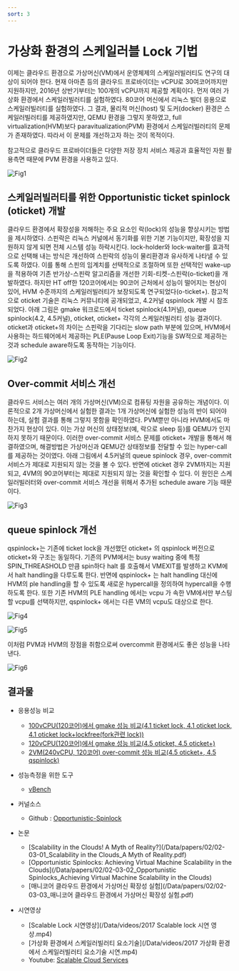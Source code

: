 ```yaml
---
sort: 3
---
```


# 가상화 환경의 스케일러블 Lock 기법

이제는 클라우드 환경으로 가상머신(VM)에서 운영체제의 스케일러빌러티도 연구의 대상이 되어야 한다. 현재 아마존 등의 클라우드 프로바이더는 vCPU로 30여코어까지만 지원하지만, 2016년 상반기부터는 100개의 vCPU까지 제공할 계획이다. 먼저 여러 가상화 환경에서 스케일러빌러티를 실험하였다. 80코어 머신에서 리눅스 빌더 응용으로 스케일러빌러티를 실험하였다. 그 결과, 물리적 머신(host) 및 도커(docker) 환경은 스케일러빌러티를 제공하였지만, QEMU 환경을 그렇지 못하였고, full virtualization(HVM)보다 paravitualization(PVM) 환경에서 스케일러빌러티의 문제가 존재하였다. 따라서 이 문제를 개선하고자 하는 것이 목적이다.

참고적으로 클라우드 프로바이더들은 다양한 저장 장치 서비스 제공과 효율적인 자원 활용측면 때문에 PVM 환경을 사용하고 있다.

![Fig1](/Data/images/02/02-03-01.jpg)

## 스케일러빌러티를 위한 Opportunistic ticket spinlock (oticket) 개발

클라우드 환경에서 확장성을 저해하는 주요 요소인 락(lock)의 성능을 향상시키는 방법을 제시하였다. 스핀락은 리눅스 커널에서 동기화를 위한 기본 기능이지만, 확장성을 지원하지 않게 되면 전체 시스템 성능 하락시킨다. lock-holder와 lock-waiter를 효과적으로 선택해 내는 방식은 개선하여 스핀락의 성능이 물리환경과 유사하게 나타낼 수 있도록 하였다. 이를 통해 스핀의 임계치를 선택적으로 조절하며 또한 선택적인 wake-up을 적용하여 기존 반가상-스핀락 알고리즘을 개선한 기회-티켓-스핀락(o-ticket)을 개발하였다. 하지만 HT off한 120코어에서는 90코어 근처에서 성능이 떨어지는 현상이 있어, HVM 수준까지의 스케일러빌러티가 보장되도록 연구되었다(o-ticket+). 참고적으로 oticket 기술은 리눅스 커뮤니티에 공개되었고, 4.2커널 qspinlock 개발 시 참조되었다. 아래 그림은 gmake 워크로드에서 ticket spinlock(4.1커널), queue spinlock(4.2, 4.5커널), oticket, oticket+ 각각의 스케일러빌러티 성능 결과이다. oticket과 oticket+의 차이는 스핀락을 기다리는 slow path 부분에 있으며, HVM에서 사용하는 하드웨어에서 제공하는 PLE(Pause Loop Exit)기능을 SW적으로 제공하는 것과 schedule aware하도록 동작하는 기능이다.

![Fig2](/Data/images/02/02-03-02.png)

## Over-commit 서비스 개선

클라우드 서비스는 여러 개의 가상머신(VM)으로 컴퓨팅 자원을 공유하는 개념이다. 이론적으로 2개 가상머신에서 실험한 결과는 1개 가상머신에 실험한 성능의 반이 되어야 하는데, 실험 결과를 통해 그렇지 못함을 확인하였다. PVM뿐만 아니라 HVM에서도 마찬가지 현상이 있다. 이는 가상 머신의 상태정보(예, 락으로 sleep 등)를 QEMU가 인지하지 못하기 때문이다. 이러한 over-commit 서비스 문제를 oticket+ 개발을 통해서 해결하였으며, 해결방법은 가상머신과 QEMU간 상태정보를 전달할 수 있는 hyper-call를 제공하는 것이였다. 아래 그림에서 4.5커널의 queue spinlock 경우, over-commit 서비스가 제대로 지원되지 않는 것을 볼 수 있다. 반면에 oticket 경우 2VM까지는 지원되고, 4VM의 90코어부터는 제대로 지원되지 않는 것을 확인할 수 있다. 이 원인은 스케일러빌러터와 over-commit 서비스 개선을 위해서 추가된 schedule aware 기능 때문이다.

![Fig3](/Data/images/02/02-03-03.png)

## queue spinlock 개선

qspinlock+는 기존에 ticket lock을 개선했던 oticket+ 의 qspinlock 버전으로 oticket+와 구조는 동일하다. 기존의 PVM에서는 busy waiting 중에 특정 SPIN_THREASHOLD 만큼 spin하다 halt 를 호출해서 VMEXIT를 발생하고 KVM에서 halt handling을 다루도록 한다. 반면에 qspinlock+ 는 halt handling 대신에 HVM의 ple handling을 할 수 있도록 새로운 hypercall을 정의하여 hypercall을 수행하도록 한다. 또한 기존 HVM의 PLE handling 에서는 vcpu 가 속한 VM에서만 부스팅할 vcpu를 선택하지만, qspinlock+ 에서는 다른 VM의 vcpu도 대상으로 한다.

![Fig4](/Data/images/02/02-03-04.png)

![Fig5](/Data/images/02/02-03-05.png)

이처럼 PVM과 HVM의 장점을 취함으로써 overcommit 환경에서도 좋은 성능을 나타낸다.

![Fig6](/Data/images/02/02-03-06.png)

## 결과물

* 응용성능 비교
  - [100vCPU(120코어)에서 gmake 성능 비교(4.1 ticket lock, 4.1 oticket lock, 4.1 oticket lock+lockfree(fork관련 lock))](/Data/videos/100core_build_process_lockfree,oticket.pvm(4배속).avi)
  - [120vCPU(120코어)에서 gmake 성능 비교(4.5 oticket, 4.5 oticket+)](/Data/videos/Gmake_oticket_oticketplus_30s.mp4)
  - [2VM(240vCPU, 120코어) over-commit 성능 비교(4.5 oticket+, 4.5 qspinlock)](/Data/videos/Gmake_oticketplus_qspin_30s.mp4)

* 성능측정을 위한 도구
  - [vBench](https://github.com/sslab-gatech/vbench)

* 커널소스
  - Github : [Opportunistic-Spinlock](https://github.com/oslab-swrc/Opportunistic-Spinlock)

* 논문
  - [Scalability in the Clouds! A Myth of Reality?](/Data/papers/02/02-03-01_Scalability in the Clouds_A Myth of Reality.pdf)
  - [Opportunistic Spinlocks: Achieving Virtual Machine Scalability in the Clouds](/Data/papers/02/02-03-02_Opportunistic Spinlocks_Achieving Virtual Machine Scalability in the Clouds)
  - [매니코어 클라우드 환경에서 가상머신 확장성 실험](/Data/papers/02/02-03-03_매니코어 클라우드 환경에서 가상머신 확장성 실험.pdf)

* 시연영상
  - [Scalable Lock 시연영상](/Data/videos/2017 Scalable lock 시연 영상.mp4)
  - [가상화 환경에서 스케일러빌러티 요소기술](/Data/videos/2017 가상화 환경에서 스케일러빌러티 요소기술 시연.mp4)
  - Youtube: [Scalable Cloud Services](https://youtu.be/Sa-n96A0J-4)
